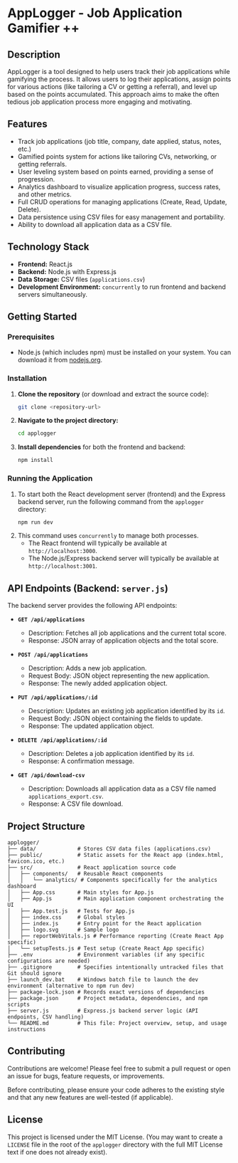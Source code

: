 # AppLogger - Job Application Gamifier ++

## Description
AppLogger is a tool designed to help users track their job applications while gamifying the process. It allows users to log their applications, assign points for various actions (like tailoring a CV or getting a referral), and level up based on the points accumulated. This approach aims to make the often tedious job application process more engaging and motivating.

## Features
*   Track job applications (job title, company, date applied, status, notes, etc.)
*   Gamified points system for actions like tailoring CVs, networking, or getting referrals.
*   User leveling system based on points earned, providing a sense of progression.
*   Analytics dashboard to visualize application progress, success rates, and other metrics.
*   Full CRUD operations for managing applications (Create, Read, Update, Delete).
*   Data persistence using CSV files for easy management and portability.
*   Ability to download all application data as a CSV file.

## Technology Stack
*   **Frontend:** React.js
*   **Backend:** Node.js with Express.js
*   **Data Storage:** CSV files (`applications.csv`)
*   **Development Environment:** `concurrently` to run frontend and backend servers simultaneously.

## Getting Started

### Prerequisites
*   Node.js (which includes npm) must be installed on your system. You can download it from [nodejs.org](https://nodejs.org/).

### Installation
1.  **Clone the repository** (or download and extract the source code):
    ```bash
    git clone <repository-url>
    ```
2.  **Navigate to the project directory:**
    ```bash
    cd applogger
    ```
3.  **Install dependencies** for both the frontend and backend:
    ```bash
    npm install
    ```

### Running the Application
1.  To start both the React development server (frontend) and the Express backend server, run the following command from the `applogger` directory:
    ```bash
    npm run dev
    ```
2.  This command uses `concurrently` to manage both processes.
    *   The React frontend will typically be available at `http://localhost:3000`.
    *   The Node.js/Express backend server will typically be available at `http://localhost:3001`.

## API Endpoints (Backend: `server.js`)

The backend server provides the following API endpoints:

*   **`GET /api/applications`**
    *   Description: Fetches all job applications and the current total score.
    *   Response: JSON array of application objects and the total score.

*   **`POST /api/applications`**
    *   Description: Adds a new job application.
    *   Request Body: JSON object representing the new application.
    *   Response: The newly added application object.

*   **`PUT /api/applications/:id`**
    *   Description: Updates an existing job application identified by its `id`.
    *   Request Body: JSON object containing the fields to update.
    *   Response: The updated application object.

*   **`DELETE /api/applications/:id`**
    *   Description: Deletes a job application identified by its `id`.
    *   Response: A confirmation message.

*   **`GET /api/download-csv`**
    *   Description: Downloads all application data as a CSV file named `applications_export.csv`.
    *   Response: A CSV file download.

## Project Structure

```
applogger/
├── data/             # Stores CSV data files (applications.csv)
├── public/           # Static assets for the React app (index.html, favicon.ico, etc.)
├── src/              # React application source code
│   ├── components/   # Reusable React components
│   │   └── analytics/ # Components specifically for the analytics dashboard
│   ├── App.css       # Main styles for App.js
│   ├── App.js        # Main application component orchestrating the UI
│   ├── App.test.js   # Tests for App.js
│   ├── index.css     # Global styles
│   ├── index.js      # Entry point for the React application
│   ├── logo.svg      # Sample logo
│   ├── reportWebVitals.js # Performance reporting (Create React App specific)
│   └── setupTests.js # Test setup (Create React App specific)
├── .env              # Environment variables (if any specific configurations are needed)
├── .gitignore        # Specifies intentionally untracked files that Git should ignore
├── launch_dev.bat    # Windows batch file to launch the dev environment (alternative to npm run dev)
├── package-lock.json # Records exact versions of dependencies
├── package.json      # Project metadata, dependencies, and npm scripts
├── server.js         # Express.js backend server logic (API endpoints, CSV handling)
└── README.md         # This file: Project overview, setup, and usage instructions
```

## Contributing
Contributions are welcome! Please feel free to submit a pull request or open an issue for bugs, feature requests, or improvements.

Before contributing, please ensure your code adheres to the existing style and that any new features are well-tested (if applicable).

## License
This project is licensed under the MIT License. (You may want to create a `LICENSE` file in the root of the `applogger` directory with the full MIT License text if one does not already exist).
